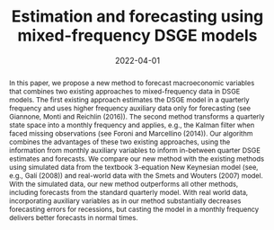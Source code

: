 ---
title: Estimation and forecasting using mixed-frequency DSGE models
authors:
- admin
- Ekaterina Shabalina
date: '2022-04-01'
publishDate: '2022-04-01'
publication_types:
- article
publication: 'IMFS Working Paper Series'
doi: ''
abstract: In this paper, we propose a new method to forecast macroeconomic variables that combines two existing approaches to mixed-frequency data in DSGE models. The first existing approach estimates the DSGE model in a quarterly frequency and uses higher frequency auxiliary data only for forecasting (see Giannone, Monti and Reichlin (2016)). The second method transforms a quarterly state space into a monthly frequency and applies, e.g., the Kalman filter when faced missing observations (see Foroni and Marcellino (2014)). Our algorithm combines the advantages of these two existing approaches, using the information from monthly auxiliary variables to inform in-between quarter DSGE estimates and forecasts. We compare our new method with the existing methods using simulated data from the textbook 3-equation New Keynesian model (see, e.g., Galí (2008)) and real-world data with the Smets and Wouters (2007) model. With the simulated data, our new method outperforms all other methods, including forecasts from the standard quarterly model. With real world data, incorporating auxiliary variables as in our method substantially decreases forecasting errors for recessions, but casting the model in a monthly frequency delivers better forecasts in normal times.
tags:
- Mixed-frequency data
- DSGE
- Forecasting
- Estimation
- Temporal aggregation


links:
- name: IMFS Working Paper Series
  url: https://www.imfs-frankfurt.de/forschung/imfs-working-papers/details.html?tx_mmpublications_publicationsdetail%5Bcontroller%5D=Publication&tx_mmpublications_publicationsdetail%5Bpublication%5D=420&cHash=9017cf8f38174bf163a79e7516d9228f
#url_pdf: '#'
url_code: 'https://github.com/HugoBlox/hugo-blox-builder'
#url_dataset: '#'
#url_poster: '#'
#url_project: ''
#url_slides: ''
#url_source: '#'
#url_video: '#'

share: false
---